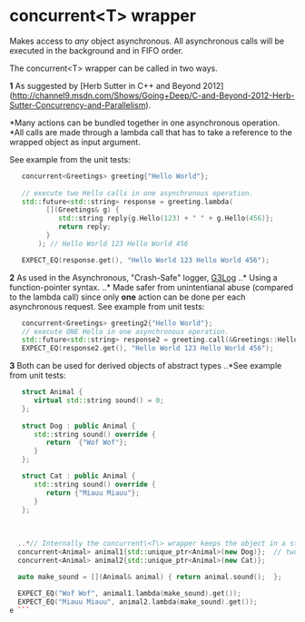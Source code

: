 concurrent\<T\> wrapper
=================================

Makes access to *any* object asynchronous. All asynchronous calls will be executed in the background and in FIFO order.

The concurrent\<T\> wrapper can be called in two ways. 

**1** As suggested by [Herb Sutter in C++ and Beyond 2012] (http://channel9.msdn.com/Shows/Going+Deep/C-and-Beyond-2012-Herb-Sutter-Concurrency-and-Parallelism). 

 *Many actions can be bundled together in one asynchronous operation. 
 *All calls are made through a lambda call that has to take a reference to the wrapped object as input argument. 

See example from the unit tests:
```cpp
   concurrent<Greetings> greeting{"Hello World"};
   
   // execute two Hello calls in one asynchronous operation. 
   std::future<std::string> response = greeting.lambda( 
         [](Greetings& g) { 
            std::string reply{g.Hello(123) + " " + g.Hello(456)}; 
            return reply;
         }
       ); // Hello World 123 Hello World 456

   EXPECT_EQ(response.get(), "Hello World 123 Hello World 456");
```

**2** As used in the Asynchronous, "Crash-Safe" logger, [G3Log](https://bitbucket.org/KjellKod/g3log) 
..* Using a function-pointer syntax. 
..* Made safer from unintentianal abuse (compared to the lambda call) since only **one** action can be done per each asynchronous request. 
See example from unit tests:
```cpp
   concurrent<Greetings> greeting2{"Hello World"};
   // execute ONE Hello in one asynchronous operation. 
   std::future<std::string> response2 = greeting.call(&Greetings::Hello, 789); 
   EXPECT_EQ(response2.get(), "Hello World 123 Hello World 456");
```


**3** Both can be used for derived objects of abstract types
..*See example from unit tests:
```cpp
   struct Animal {
      virtual std::string sound() = 0;
   };
  
   struct Dog : public Animal {
      std::string sound() override {
         return  {"Wof Wof"};
      }
   };

   struct Cat : public Animal {
      std::string sound() override {
         return {"Miauu Miauu"};
      }
   };
   
   
 
  ..*// Internally the concurrent\<T\> wrapper keeps the object in a std::unique_ptr\<T\>  
  concurrent<Animal> animal1{std::unique_ptr<Animal>(new Dog)};  // two example how this can be achieved
  concurrent<Animal> animal2{std::unique_ptr<Animal>(new Cat)};

  auto make_sound = [](Animal& animal) { return animal.sound();  };
   
  EXPECT_EQ("Wof Wof", animal1.lambda(make_sound).get());
  EXPECT_EQ("Miauu Miauu", animal2.lambda(make_sound).get());
e ```
